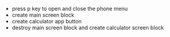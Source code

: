 - press p key to open and close the phone menu
- create main screen block
- create calculator app button
- destroy main screen block and create calculator screen block
